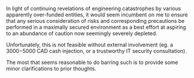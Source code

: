 In light of continuing revelations of engineering catastrophes by various apparently over-funded entities, it would seem incumbent on me to ensure that any serious consideration of risks and corresponding precautions be performed in a maximally secured environment as a best effort at aspiring to an abundance of caution now seemingly severely depleted.

Unfortunately, this is not feasible without external involvement (eg. a $3000-$5000 CAD cash injection, or a trustworthy IT security consultation).

The most that seems reasonable to do barring such is to provide some minor clarifications to prior thoughts.
